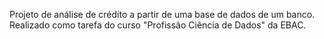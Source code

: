 Projeto de análise de crédito a partir de uma base de dados de um banco. Realizado como tarefa do curso "Profissão Ciência de Dados" da EBAC.
